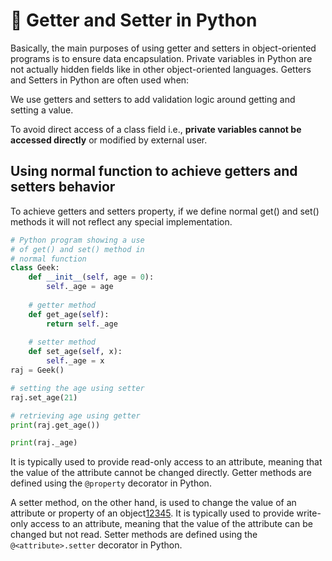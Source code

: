 # 🐍 Getter and Setter in Python

Basically, the main purposes of using getter and setters in object-oriented programs is to ensure data encapsulation. Private variables in Python are not actually hidden fields like in other object-oriented languages. Getters and Setters in Python are often used when:

&#x20;We use getters and setters to add validation logic around getting and setting a value.

To avoid direct access of a class field i.e., **private variables cannot be accessed directly** or modified by external user.

## Using normal function to achieve getters and setters behavior

To achieve getters and setters property, if we define normal get() and set() methods it will not reflect any special implementation.&#x20;

```python
# Python program showing a use 
# of get() and set() method in
# normal function
class Geek:
    def __init__(self, age = 0):
        self._age = age
        
    # getter method
    def get_age(self):
        return self._age
        
    # setter method
    def set_age(self, x):
        self._age = x
raj = Geek()

# setting the age using setter
raj.set_age(21)

# retrieving age using getter
print(raj.get_age())

print(raj._age)
```

It is typically used to provide read-only access to an attribute, meaning that the value of the attribute cannot be changed directly. Getter methods are defined using the `@property` decorator in Python.

A setter method, on the other hand, is used to change the value of an attribute or property of an object[1](https://stackoverflow.com/questions/2627002/whats-the-pythonic-way-to-use-getters-and-setters)[2](https://www.geeksforgeeks.org/getter-and-setter-in-python/)[3](https://realpython.com/python-getter-setter/)[4](https://python-reference.readthedocs.io/en/latest/docs/property/setter.html)[5](https://www.tutorialspoint.com/getter-and-setter-in-python). It is typically used to provide write-only access to an attribute, meaning that the value of the attribute can be changed but not read. Setter methods are defined using the `@<attribute>.setter` decorator in Python.

